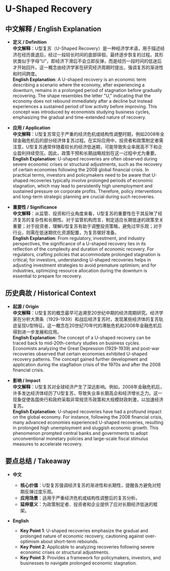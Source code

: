 # U-Shaped Recovery

## 中文解释 / English Explanation

* **定义 / Definition**  
  **中文解释**：U型复苏（U-Shaped Recovery）是一种经济学术语，用于描述经济在经历衰退后，经过一段较长时间的底部徘徊，最终逐步恢复的过程。其形状类似于字母“U”，即经济下滑后不会立即反弹，而是经历一段时间的低迷后才开始回升。这一概念由经济学家在研究经济周期时提出，强调复苏的渐进性和时间跨度。  
  **English Explanation**: A U-shaped recovery is an economic term describing a scenario where the economy, after experiencing a downturn, remains in a prolonged period of stagnation before gradually recovering. The shape resembles the letter "U," indicating that the economy does not rebound immediately after a decline but instead experiences a sustained period of low activity before improving. This concept was introduced by economists studying business cycles, emphasizing the gradual and time-extended nature of recovery.

* **应用 / Application**  
  **中文解释**：U型复苏常见于严重的经济危机或结构性调整时期，例如2008年全球金融危机后的部分经济体复苏过程。在实际应用中，投资者和政策制定者需注意，U型复苏通常伴随着较长的经济低迷期，可能导致失业率居高不下和企业盈利持续受压。因此，政策干预和长期战略规划在这一过程中尤为重要。  
  **English Explanation**: U-shaped recoveries are often observed during severe economic crises or structural adjustments, such as the recovery of certain economies following the 2008 global financial crisis. In practical terms, investors and policymakers need to be aware that U-shaped recoveries typically involve prolonged periods of economic stagnation, which may lead to persistently high unemployment and sustained pressure on corporate profits. Therefore, policy interventions and long-term strategic planning are crucial during such recoveries.

* **重要性 / Significance**  
  **中文解释**：从监管、投资和行业角度来看，U型复苏的重要性在于其反映了经济复苏的复杂性和长期性。对于监管机构而言，制定适应长期低迷的政策至关重要；对于投资者，理解U型复苏有助于调整投资策略，避免过早乐观；对于行业，则需在低迷期优化资源配置，为复苏做好准备。  
  **English Explanation**: From regulatory, investment, and industry perspectives, the significance of a U-shaped recovery lies in its reflection of the complexity and duration of economic recovery. For regulators, crafting policies that accommodate prolonged stagnation is critical; for investors, understanding U-shaped recoveries helps in adjusting investment strategies to avoid premature optimism; and for industries, optimizing resource allocation during the downturn is essential to prepare for recovery.

## 历史典故 / Historical Context

* **起源 / Origin**  
  **中文解释**：U型复苏的概念最早可追溯至20世纪中期的经济周期研究。经济学家在分析大萧条（1929-1939）和战后经济复苏时，发现某些经济体的复苏轨迹呈现U型特征。这一概念在20世纪70年代的滞胀危机和2008年金融危机后得到进一步发展和应用。  
  **English Explanation**: The concept of a U-shaped recovery can be traced back to mid-20th-century studies on business cycles. Economists analyzing the Great Depression (1929-1939) and post-war recoveries observed that certain economies exhibited U-shaped recovery patterns. The concept gained further development and application during the stagflation crisis of the 1970s and after the 2008 financial crisis.

* **影响 / Impact**  
  **中文解释**：U型复苏对全球经济产生了深远影响。例如，2008年金融危机后，许多发达经济体经历了U型复苏，导致失业率长期高企和经济增长乏力。这一现象促使各国央行和政府采取非常规货币政策和大规模财政刺激，以加速经济复苏。  
  **English Explanation**: U-shaped recoveries have had a profound impact on the global economy. For instance, following the 2008 financial crisis, many advanced economies experienced U-shaped recoveries, resulting in prolonged high unemployment and sluggish economic growth. This phenomenon prompted central banks and governments to adopt unconventional monetary policies and large-scale fiscal stimulus measures to accelerate recovery.

## 要点总结 / Takeaway

* **中文**  
  - **核心价值**：U型复苏强调经济复苏的渐进性和长期性，提醒各方避免对短期反弹过度乐观。  
  - **应用场景**：适用于严重经济危机或结构性调整后的复苏分析。  
  - **延伸意义**：为政策制定者、投资者和企业提供了应对长期经济低迷的框架。  

* **English**  
  - **Key Point 1**: U-shaped recoveries emphasize the gradual and prolonged nature of economic recovery, cautioning against over-optimism about short-term rebounds.  
  - **Key Point 2**: Applicable to analyzing recoveries following severe economic crises or structural adjustments.  
  - **Key Point 3**: Provides a framework for policymakers, investors, and businesses to navigate prolonged economic stagnation.